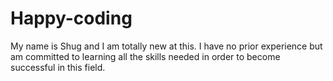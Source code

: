 # Happy-coding
My name is Shug and I am totally new at this. I have no prior experience but am committed to learning all the skills needed in order to become successful in this field.
